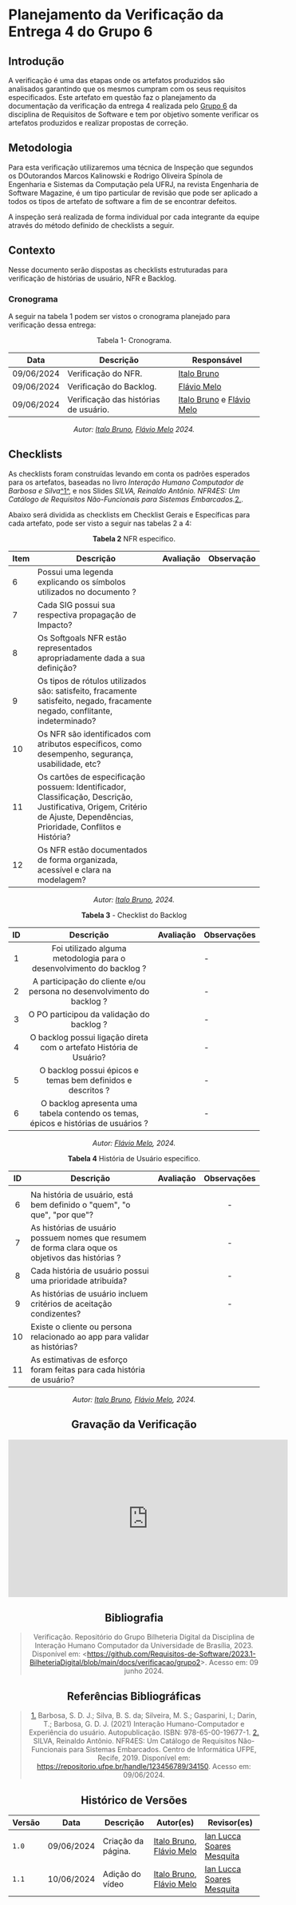 # Planejamento da Verificação da Entrega 4 do Grupo 6

## Introdução 

A verificação é uma das etapas onde os artefatos produzidos são analisados garantindo que os mesmos cumpram com os seus requisitos especificados. Este artefato em questão faz o planejamento da  documentação da verificação da entrega 4 realizada pelo [Grupo 6](https://requisitos-de-software.github.io/2024.1-Firefox/) da disciplina de Requisitos de Software e tem por objetivo somente verificar os artefatos produzidos e realizar propostas de correção.


## Metodologia

Para esta verificação utilizaremos uma técnica de Inspeção que segundos os DOutorandos Marcos Kalinowski e Rodrigo Oliveira Spínola de Engenharia e Sistemas da Computação pela UFRJ, na revista Engenharia de Software Magazine, é um tipo particular de revisão que pode ser aplicado a todos os tipos de artefato de software  a fim de se encontrar defeitos.

A inspeção será realizada de forma individual por cada integrante da equipe através do método definido de checklists a seguir.

## Contexto

Nesse documento serão dispostas as checklists estruturadas para verificação de histórias de usuário, NFR e Backlog.

### Cronograma

A seguir na tabela 1 podem ser vistos o cronograma planejado para verificação dessa entrega:

<center>

Tabela 1- Cronograma.

| Data       | Descrição                                  | Responsável                                      |
| ---------- | ------------------------------------------ | ------------------------------------------------ |
| 09/06/2024 | Verificação do NFR.                        | [Italo Bruno](https://github.com/Italobrunom)  |
| 09/06/2024 | Verificação do Backlog.                    | [Flávio Melo](https://github.com/flavioovatsug) |
| 09/06/2024 | Verificação das histórias de usuário.      | [Italo Bruno](https://github.com/Italobrunom) e [Flávio Melo](https://github.com/flavioovatsug)   |

_Autor: [Italo Bruno](https://github.com/Italobrunom), [Flávio Melo](https://github.com/flavioovatsug) 2024._

</center>

## Checklists

As checklists foram construídas levando em conta os padrões esperados para os artefatos, baseadas no livro _Interação Humano Computador de Barbosa e Silva_<a id="FTF1" href="#FTF1Ref">^1^</a>,  e nos Slides _SILVA, Reinaldo Antônio. NFR4ES: Um Catálogo de Requisitos Não-Funcionais para Sistemas Embarcados._<a id="FTF2Ref" href="#FTF2">2.</a>. 

Abaixo será dividida as checklists em Checklist Gerais e Específicas para cada artefato, pode ser visto a seguir nas tabelas 2 a 4:


<font><p style="text-align: center">**Tabela 2**  NFR especifico.</p></font>

<center>

| Item   | Descrição                                                                                                                         | Avaliação | Observação |
| ----- | --------------------------------------------------------------------------------------------------------------------------------- | ---------  | ---------- |
| 6 |    Possui uma legenda explicando os símbolos utilizados no documento ?                                      |                  |            |
| 7 |  Cada SIG possui sua respectiva propagação de Impacto?  |             |   |
| 8 |    Os Softgoals NFR estão representados apropriadamente dada a sua definição?                                  |                     |            |
| 9 |    Os tipos de rótulos utilizados são: satisfeito, fracamente satisfeito, negado, fracamente negado, conflitante, indeterminado?                                         |                     |            |
| 10 |   Os NFR são identificados com atributos específicos, como desempenho, segurança, usabilidade, etc?                                                  |          |            |
| 11 |      Os cartões de especificação possuem: Identificador, Classificação, Descrição, Justificativa, Origem, Critério de Ajuste, Dependências, Prioridade, Conflitos e História?                                         |                     |            |
| 12 | Os NFR estão documentados de forma organizada, acessível e clara na modelagem? |  ||

_Autor: [Italo Bruno](https://github.com/Italobrunom), 2024._


**Tabela 3** - Checklist do Backlog

| ID  |                                                Descrição                                                 | Avaliação |Observações |
| :-: | :------------------------------------------------------------------------------------------------------: | :-------: | - |
|  1  |                     Foi utilizado alguma metodologia para o desenvolvimento do backlog ?                    |        | - |
|  2  |                   A participação do cliente e/ou persona no desenvolvimento do backlog ?                   |        | - |
|  3  |                                  O PO participou da validação do backlog ?                                   |        | - |
|  4  |                   O backlog possui ligação direta com o artefato História de Usuário?                       |        | - |
|  5  |                       O backlog possui épicos e temas bem definidos e descritos ?                        |        | - |
|  6  |       O backlog apresenta uma tabela contendo os temas, épicos e histórias de usuários ?                     |        | - |

_Autor: [Flávio Melo](https://github.com/flavioovatsug), 2024._


<font><p style="text-align: center">**Tabela 4**  História de Usuário especifico.</p></font>

<center>

| ID  | Descrição                                                                                                                                 | Avaliação  | Observações |
| :-: | ----------------------------------------------------------------------------------------------------------------------------------------- | :--------: | :---------: |
|     | 
|  6  | Na história de usuário, está bem definido o "quem", "o que", "por que"?                          |         |      -      |
|  7  | As histórias de usuário possuem nomes que resumem de forma clara oque os objetivos das histórias ?                          |  |      -      |
|  8  | 	Cada história de usuário possui uma prioridade atribuída?                                                                                 |         |      -      |
|  9  | As histórias de usuário incluem critérios de aceitação condizentes?    |         |      -      |
| 10 | Existe o cliente ou persona relacionado ao app para validar as histórias?	 |  | |
| 11 | As estimativas de esforço foram feitas para cada história de usuário? |  | |

_Autor: [Italo Bruno](https://github.com/Italobrunom), [Flávio Melo](https://github.com/flavioovatsug), 2024._

## Gravação da Verificação 

<iframe width="560" height="315" src="https://www.youtube.com/embed/rQpPdJsloBI?si=2q6OPmXo7UBXgqji" title="YouTube video player" frameborder="0" allow="accelerometer; autoplay; clipboard-write; encrypted-media; gyroscope; picture-in-picture; web-share" referrerpolicy="strict-origin-when-cross-origin" allowfullscreen></iframe>

## Bibliografia

> Verificação. Repositório do Grupo Bilheteria Digital da Disciplina de Interação Humano Computador da Universidade de Brasília, 2023. Disponível em: <<https://github.com/Requisitos-de-Software/2023.1-BilheteriaDigital/blob/main/docs/verificacao/grupo2>>. Acesso em: 09 junho 2024.

## Referências Bibliográficas 

> <a id="FTF1Ref" href="#FTF1">1.</a>  Barbosa, S. D. J.; Silva, B. S. da; Silveira, M. S.; Gasparini, I.; Darin, T.; Barbosa, G. D. J. (2021)
Interação Humano-Computador e Experiência do usuário. Autopublicação. ISBN: 978-65-00-19677-1.
> <a id="FTF2Ref" href="#FTF2">2.</a> SILVA, Reinaldo Antônio. NFR4ES: Um Catálogo de Requisitos Não-Funcionais para Sistemas Embarcados. Centro de Informática UFPE, Recife, 2019. Disponível em: https://repositorio.ufpe.br/handle/123456789/34150. Acesso em: 09/06/2024.

## Histórico de Versões

| Versão | Data       | Descrição                                   | Autor(es)                                        | Revisor(es)                                      |
| ------ | ---------- | ------------------------------------------- | ------------------------------------------------ | ------------------------------------------------ |
| `1.0`  | 09/06/2024 | Criação da página.                          | [Italo Bruno](https://github.com/Italobrunom), [Flávio Melo](https://github.com/flavioovatsug) | [Ian Lucca Soares Mesquita](https://github.com/IanLucca12) |
| `1.1`  | 10/06/2024 | Adição do vídeo                          | [Italo Bruno](https://github.com/Italobrunom), [Flávio Melo](https://github.com/flavioovatsug) | [Ian Lucca Soares Mesquita](https://github.com/IanLucca12) |
